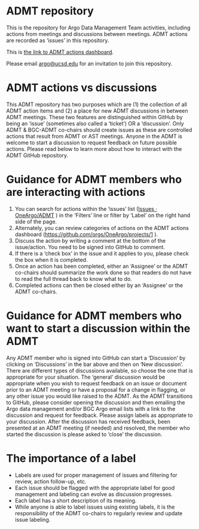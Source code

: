 # ADMT repository
This is the repository for Argo Data Management Team activities, including actions from meetings and discussions between meetings.  ADMT actions are recorded as ‘issues’ in this repository.   

This is [the link to ADMT actions dashboard](https://github.com/orgs/OneArgo/projects/1). 

Please email argo@ucsd.edu for an invitation to join this repository.

# ADMT actions vs discussions
This ADMT repository has two purposes which are (1) the collection of all ADMT action items and (2) a place for new ADMT discussions in between ADMT meetings.  These two features are distinguished within GitHub by being an ‘issue’ (sometimes also called a ‘ticket’) OR a ‘discussion’.  Only ADMT & BGC-ADMT co-chairs should create issues as these are controlled actions that result from ADMT or AST meetings.  Anyone in the ADMT is welcome to start a discussion to request feedback on future possible actions.  Please read below to learn more about how to interact with the ADMT GitHub repository.

# Guidance for ADMT members who are interacting with actions
1) You can search for actions within the ‘issues’ list ([Issues · OneArgo/ADMT](https://github.com/OneArgo/ADMT/issues) ) in the ‘Filters’ line or filter by ‘Label’ on the right hand side of the page.
2) Alternately, you can review categories of actions on the ADMT actions dashboard (https://github.com/orgs/OneArgo/projects/1 ).
3) Discuss the action by writing a comment at the bottom of the issue/action.  You need to be signed into GitHub to comment.
4) If there is a ‘check box’ in the issue and it applies to you, please check the box when it is completed.
3) Once an action has been completed, either an ‘Assignee’ or the ADMT co-chairs should summarize the work done so that readers do not have to read the full thread back to know what to do.
5) Completed actions can then be closed either by an ‘Assignee’ or the ADMT co-chairs.


# Guidance for ADMT members who want to start a discussion within the ADMT
Any ADMT member who is signed into GitHub can start a ‘Discussion’ by clicking on ‘Discussions’ in the bar above and then on ‘New discussion’.  There are different types of discussions available, so choose the one that is appropriate for your situation.  The ‘general’ discussion would be appropriate when you wish to request feedback on an issue or document prior to an ADMT meeting or have a proposal for a change in flagging, or any other issue you would like raised to the ADMT.
As the ADMT transitions to GitHub, please consider opening the discussion and then emailing the Argo data management and/or BGC Argo email lists with a link to the discussion and request for feedback.
Please assign labels as appropriate to your discussion.
After the discussion has received feedback, been presented at an ADMT meeting (if needed) and resolved, the member who started the discussion is please asked to ‘close’ the discussion.

# The importance of a label
* Labels are used for proper management of issues and filtering for review, action follow-up, etc.
* Each issue should be flagged with the appropriate label for good management and labeling can evolve as discussion progresses.
* Each label has a short description of its meaning.
* While anyone is able to label issues using existing labels, it is the responsibility of the ADMT co-chairs to regularly review and update issue labeling.
